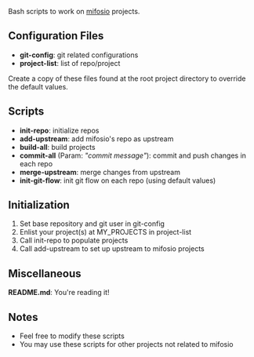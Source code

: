Bash scripts to work on [mifosio](https://github.com/mifosio) projects.

Configuration Files
-------------------
  * **git-config**: git related configurations  
  * **project-list**: list of repo/project  

Create a copy of these files found at the root project directory to override the default values.

Scripts
-------
  * **init-repo**: initialize repos  
  * **add-upstream**: add mifosio's repo as upstream  
  * **build-all**: build projects  
  * **commit-all** (Param: *"commit message"*): commit and push changes in each repo  
  * **merge-upstream**: merge changes from upstream  
  * **init-git-flow**: init git flow on each repo (using default values)

Initialization
--------------
1. Set base repository and git user in git-config
2. Enlist your project(s) at MY_PROJECTS in project-list
3. Call init-repo to populate projects
4. Call add-upstream to set up upstream to mifosio projects

Miscellaneous
-------------
**README.md**: You're reading it!

Notes
-----
  * Feel free to modify these scripts
  * You may use these scripts for other projects not related to mifosio
